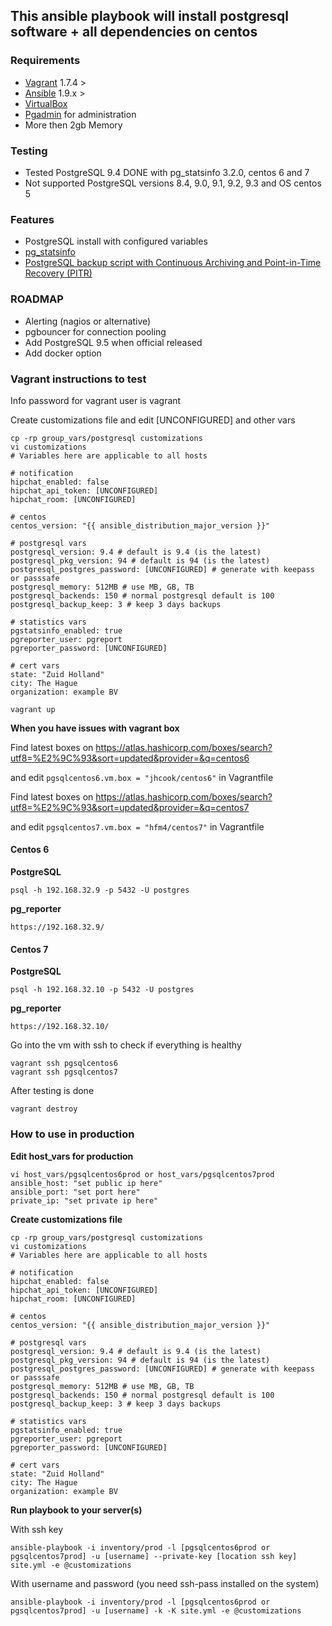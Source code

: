 ## This ansible playbook will install postgresql software + all dependencies on centos 

### Requirements
 
- [Vagrant](https://www.vagrantup.com) 1.7.4 >
- [Ansible](http://www.ansible.com) 1.9.x >
- [VirtualBox](https://www.virtualbox.org)
- [Pgadmin](http://www.pgadmin.org) for administration
- More then 2gb Memory

### Testing 

- Tested PostgreSQL 9.4 DONE with pg_statsinfo 3.2.0, centos 6 and 7 
- Not supported PostgreSQL versions 8.4, 9.0, 9.1, 9.2, 9.3 and OS centos 5

### Features

- PostgreSQL install with configured variables
- [pg_statsinfo](http://sourceforge.net/projects/pgstatsinfo/?source=navbar)
- [PostgreSQL backup script with Continuous Archiving and Point-in-Time Recovery (PITR) ](http://www.postgresql.org/docs/current/static/continuous-archiving.html)

### ROADMAP
- Alerting (nagios or alternative)
- pgbouncer for connection pooling 
- Add PostgreSQL 9.5 when official released
- Add docker option

### Vagrant instructions to test

Info password for vagrant user is vagrant

Create customizations file and edit [UNCONFIGURED] and other vars

```
cp -rp group_vars/postgresql customizations
vi customizations
# Variables here are applicable to all hosts

# notification 
hipchat_enabled: false
hipchat_api_token: [UNCONFIGURED]
hipchat_room: [UNCONFIGURED]

# centos
centos_version: "{{ ansible_distribution_major_version }}"

# postgresql vars
postgresql_version: 9.4 # default is 9.4 (is the latest)
postgresql_pkg_version: 94 # default is 94 (is the latest)
postgresql_postgres_password: [UNCONFIGURED] # generate with keepass or passsafe
postgresql_memory: 512MB # use MB, GB, TB
postgresql_backends: 150 # normal postgresql default is 100
postgresql_backup_keep: 3 # keep 3 days backups

# statistics vars
pgstatsinfo_enabled: true
pgreporter_user: pgreport
pgreporter_password: [UNCONFIGURED] 

# cert vars
state: "Zuid Holland"
city: The Hague 
organization: example BV
```

```
vagrant up 
```

<b>When you have issues with vagrant box</b>

Find latest boxes on https://atlas.hashicorp.com/boxes/search?utf8=%E2%9C%93&sort=updated&provider=&q=centos6

and edit ```pgsqlcentos6.vm.box = "jhcook/centos6"``` in Vagrantfile

Find latest boxes on https://atlas.hashicorp.com/boxes/search?utf8=%E2%9C%93&sort=updated&provider=&q=centos7

and edit ```pgsqlcentos7.vm.box = "hfm4/centos7"``` in Vagrantfile

#### Centos 6

<b>PostgreSQL </b>

```
psql -h 192.168.32.9 -p 5432 -U postgres
```

<b>pg_reporter</b>

```
https://192.168.32.9/
```

#### Centos 7

<b>PostgreSQL</b> 

```
psql -h 192.168.32.10 -p 5432 -U postgres 
```

<b>pg_reporter</b>

```
https://192.168.32.10/
```

Go into the vm with ssh to check if everything is healthy

```
vagrant ssh pgsqlcentos6 
vagrant ssh pgsqlcentos7
```

After testing is done

```
vagrant destroy 
```

### How to use in production

<b>Edit host_vars for production</b>

```
vi host_vars/pgsqlcentos6prod or host_vars/pgsqlcentos7prod
ansible_host: "set public ip here"
ansible_port: "set port here"
private_ip: "set private ip here"
```

<b>Create customizations file</b> 

```
cp -rp group_vars/postgresql customizations
vi customizations
# Variables here are applicable to all hosts

# notification 
hipchat_enabled: false
hipchat_api_token: [UNCONFIGURED]
hipchat_room: [UNCONFIGURED]

# centos
centos_version: "{{ ansible_distribution_major_version }}"

# postgresql vars
postgresql_version: 9.4 # default is 9.4 (is the latest)
postgresql_pkg_version: 94 # default is 94 (is the latest)
postgresql_postgres_password: [UNCONFIGURED] # generate with keepass or passsafe
postgresql_memory: 512MB # use MB, GB, TB
postgresql_backends: 150 # normal postgresql default is 100
postgresql_backup_keep: 3 # keep 3 days backups

# statistics vars
pgstatsinfo_enabled: true
pgreporter_user: pgreport
pgreporter_password: [UNCONFIGURED] 

# cert vars
state: "Zuid Holland"
city: The Hague 
organization: example BV
```

<b>Run playbook to your server(s)</b>

With ssh key

```
ansible-playbook -i inventory/prod -l [pgsqlcentos6prod or pgsqlcentos7prod] -u [username] --private-key [location ssh key] site.yml -e @customizations
```

With username and password (you need ssh-pass installed on the system)

```
ansible-playbook -i inventory/prod -l [pgsqlcentos6prod or pgsqlcentos7prod] -u [username] -k -K site.yml -e @customizations
```
